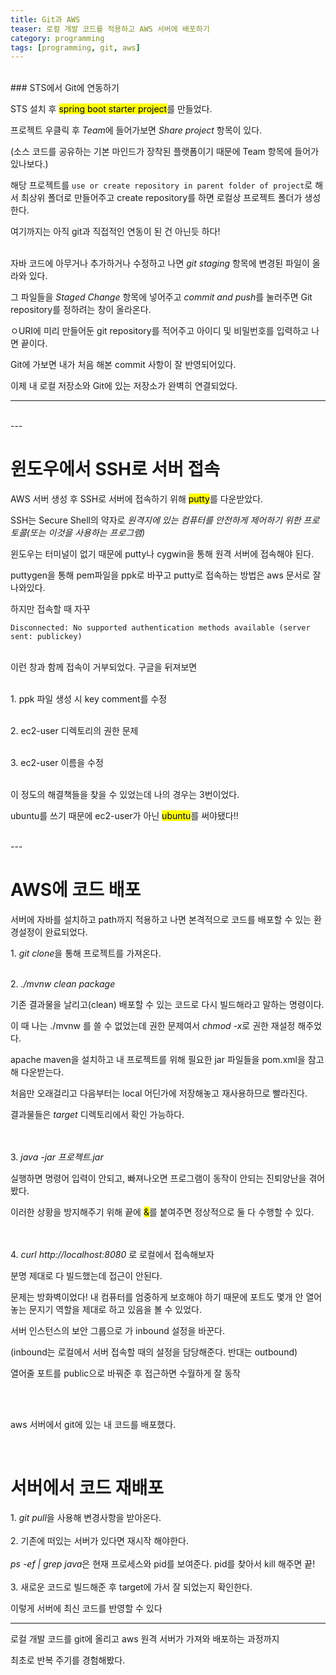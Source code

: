 ```yaml
---
title: Git과 AWS
teaser: 로컬 개발 코드를 적용하고 AWS 서버에 배포하기
category: programming
tags: [programming, git, aws]
---
```

<br/>
### STS에서 Git에 연동하기

STS 설치 후 <mark>spring boot starter project</mark>를 만들었다.

프로젝트 우클릭 후 <dfn>Team</dfn>에 들어가보면 <dfn>Share project</dfn> 항목이 있다.

(소스 코드를 공유하는 기본 마인드가 장착된 플랫폼이기 때문에 Team 항목에 들어가 있나보다.)

해당 프로젝트를 `use or create repository in parent folder of project`로 해서 최상위 폴더로 만들어주고 create repository를 하면 로컬상 프로젝트 폴더가 생성한다.

여기까지는 아직 git과 직접적인 연동이 된 건 아닌듯 하다! <br/><br/>

자바 코드에 아무거나 추가하거나 수정하고 나면 <dfn>git staging</dfn> 항목에 변경된 파일이 올라와 있다.

그 파일들을 <dfn>Staged Change</dfn> 항목에 넣어주고 <dfn>commit and push</dfn>를 눌러주면 Git repository를 정하려는 창이 올라온다.

ㅇURI에 미리 만들어둔 git repository를 적어주고 아이디 및 비밀번호를 입력하고 나면 끝이다.

Git에 가보면 내가 처음 해본 commit 사항이 잘 반영되어있다.

이제 내 로컬 저장소와 Git에 있는 저장소가 완벽히 연결되었다.

---
<br/>
---
<h1>윈도우에서 SSH로 서버 접속</h1>

AWS 서버 생성 후 SSH로 서버에 접속하기 위해 <mark>putty</mark>를 다운받았다.

SSH는 Secure Shell의 약자로 <dfn>원격지에 있는 컴퓨터를 안전하게 제어하기 위한 프로토콜(또는 이것을 사용하는 프로그램)</dfn>

윈도우는 터미널이 없기 때문에 putty나 cygwin을 통해 원격 서버에 접속해야 된다.

puttygen을 통해 pem파일을 ppk로 바꾸고 putty로 접속하는 방법은 aws 문서로 잘 나와있다.

하지만 접속할 때 자꾸
<br/>

`Disconnected: No supported authentication methods available (server sent: publickey)`

<br/>
이런 창과 함께 접속이 거부되었다. 구글을 뒤져보면
<br/><br/>

<rb>1.</rb> ppk 파일 생성 시 key comment를 수정
<br/><br/>

<rb>2.</rb> ec2-user 디렉토리의 권한 문제
<br/><br/>

<rb>3.</rb> ec2-user 이름을 수정
<br/><br/>


이 정도의 해결책들을 찾을 수 있었는데 나의 경우는 3번이었다.

ubuntu를 쓰기 때문에 ec2-user가 아닌 <mark>ubuntu</mark>를 써야됐다!!


<br/>
---
<h1>AWS에 코드 배포</h1>


서버에 자바를 설치하고 path까지 적용하고 나면 본격적으로 코드를 배포할 수 있는 환경설정이 완료되었다.

<rb>1. </rb> <dfn>git clone</dfn>을 통해 프로젝트를 가져온다.
<br/><br/>

<rb>2. </rb> <dfn>./mvnw clean package</dfn>
<br/>

기존 결과물을 날리고(clean) 배포할 수 있는 코드로 다시 빌드해라고 말하는 명령이다.

이 때 나는 ./mvnw 를 쓸 수 없었는데 권한 문제여서 <dfn>chmod -x</dfn>로 권한 재설정 해주었다.


apache maven을 설치하고 내 프로젝트를 위해 필요한 jar 파일들을 pom.xml을 참고해 다운받는다.

처음만 오래걸리고 다음부터는 local 어딘가에 저장해놓고 재사용하므로 빨라진다.

결과물들은 <dfn>target</dfn> 디렉토리에서 확인 가능하다.

<br/><br/>
<rb>3. </rb><dfn>java -jar 프로젝트.jar</dfn>
<br/>

실행하면 명령어 입력이 안되고, 빠져나오면 프로그램이 동작이 안되는 진퇴양난을 겪어봤다.

이러한 상황을 방지해주기 위해 끝에 <mark>&</mark>를 붙여주면 정상적으로 둘 다 수행할 수 있다.

<br/><br/>
<rb>4. </rb> <dfn>curl http://localhost:8080</dfn> 로 로컬에서 접속해보자
<br/>

분명 제대로 다 빌드했는데 접근이 안된다.

문제는 방화벽이었다! 내 컴퓨터를 엄중하게 보호해야 하기 때문에 포트도 몇개 안 열어놓는 문지기 역할을 제대로 하고 있음을 볼 수 있었다.

서버 인스턴스의 보안 그룹으로 가 inbound 설정을 바꾼다.

(inbound는 로컬에서 서버 접속할 때의 설정을 담당해준다. 반대는 outbound)

열어줄 포트를 public으로 바꿔준 후 접근하면 수월하게 잘 동작

<br/><br/>

aws 서버에서 git에 있는 내 코드를 배포했다.

<br/>

<h1>서버에서 코드 재배포</h1>

<rb>1.</rb> <dfn>git pull</dfn>을 사용해 변경사항을 받아온다.
<br/><br/>
<rb>2.</rb> 기존에 떠있는 서버가 있다면 재시작 해야한다.
<br/><br/>
<dfn>ps -ef | grep java</dfn>은 현재 프로세스와 pid를 보여준다. pid를 찾아서 kill 해주면 끝!
<br/><br/>
<rb>3.</rb> 새로운 코드로 빌드해준 후  target에 가서 잘 되었는지 확인한다.

이렇게 서버에 최신 코드를 반영할 수 있다

---

로컬 개발 코드를 git에 올리고 aws 원격 서버가 가져와 배포하는 과정까지

최초로 반복 주기를 경험해봤다.

